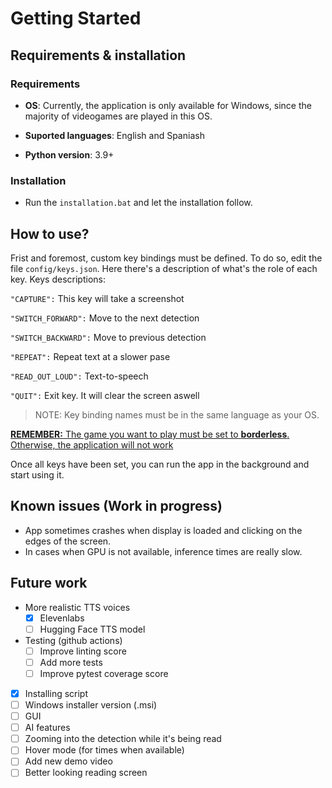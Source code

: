 # Getting Started
## Requirements & installation
### Requirements
- **OS**: Currently, the application is only available for Windows, since the majority of videogames are played in this OS. 

- **Suported languages**: English and Spaniash

- **Python version**: 3.9+
### Installation
- Run the `installation.bat` and let the installation follow.

## How to use?
Frist and foremost, custom key bindings must be defined. To do so, edit the file `config/keys.json`. Here there's a description of what's the role of each key.
Keys descriptions:

`"CAPTURE":` This key will take a screenshot

`"SWITCH_FORWARD":` Move to the next detection 

 `"SWITCH_BACKWARD":` Move to previous detection
 
 `"REPEAT":` Repeat text at a slower pase 
 
 `"READ_OUT_LOUD":` Text-to-speech 
 
 `"QUIT":` Exit key. It will clear the screen aswell

> NOTE: Key binding names must be in the same language as your OS.

<ins>**REMEMBER:** The game you want to play must be set to **borderless**. Otherwise, the application will not work</ins>

Once all keys have been set, you can run the app in the background and start using it.

## Known issues (Work in progress)
- App sometimes crashes when display is loaded and clicking on the edges of the screen.
- In cases when GPU is not available, inference times are really slow.
  
## Future work
- More realistic TTS voices
  - [x] Elevenlabs
  - [ ] Hugging Face TTS model
- Testing (github actions)
  - [ ] Improve linting score
  - [ ] Add more tests
  - [ ] Improve pytest coverage score
- [X] Installing script
- [ ] Windows installer version (.msi)
- [ ] GUI
- [ ] AI features
- [ ] Zooming into the detection while it's being read
- [ ] Hover mode (for times when available)
- [ ] Add new demo video
- [ ] Better looking reading screen
